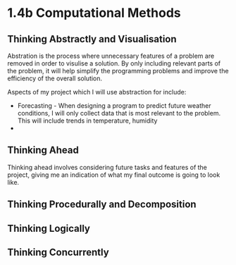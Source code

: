 # 1.4b Computational Methods

## Thinking Abstractly and Visualisation

Abstration is the process where unnecessary features of a problem are removed in order to visulise a solution. By only including relevant parts of the problem, it will help simplify the programming problems and improve the efficiency of the overall solution.

Aspects of my project which I will use abstraction for include:

* Forecasting - When designing a program to predict future weather conditions, I will only collect data that is most relevant to the problem. This will include trends in temperature, humidity&#x20;
*

## Thinking Ahead

Thinking ahead involves considering future tasks and features of the project, giving me an indication of what my final outcome is going to look like.

## Thinking Procedurally and Decomposition

## Thinking Logically

## Thinking Concurrently
